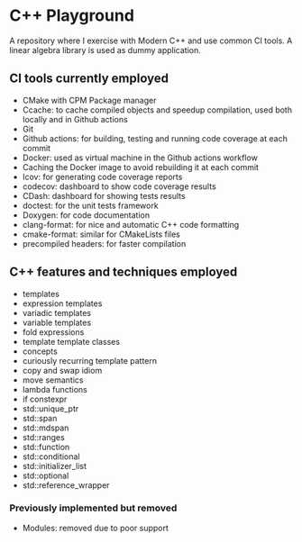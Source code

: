 # C++ Playground
A repository where I exercise with Modern C++ and use common CI tools. A linear algebra library is used as dummy application.

## CI tools currently employed
- CMake with CPM Package manager
- Ccache: to cache compiled objects and speedup compilation, used both locally and in Github actions
- Git
- Github actions: for building, testing and running code coverage at each commit
- Docker: used as virtual machine in the Github actions workflow
- Caching the Docker image to avoid rebuilding it at each commit
- lcov: for generating code coverage reports
- codecov: dashboard to show code coverage results
- CDash: dashboard for showing tests results
- doctest: for the unit tests framework
- Doxygen: for code documentation
- clang-format: for nice and automatic C++ code formatting
- cmake-format: similar for CMakeLists files
- precompiled headers: for faster compilation

## C++ features and techniques employed
- templates
- expression templates
- variadic templates
- variable templates
- fold expressions
- template template classes
- concepts
- curiously recurring template pattern
- copy and swap idiom
- move semantics
- lambda functions
- if constexpr
- std::unique_ptr
- std::span
- std::mdspan
- std::ranges
- std::function
- std::conditional
- std::initializer_list
- std::optional
- std::reference_wrapper


### Previously implemented but removed
- Modules: removed due to poor support
